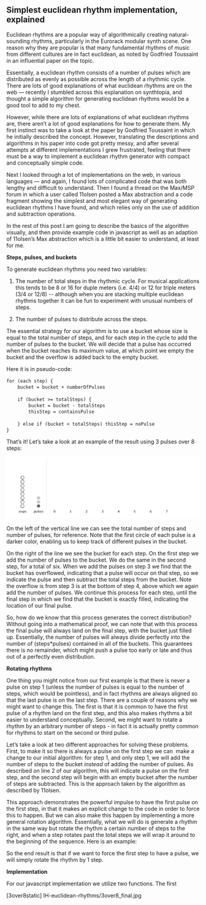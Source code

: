 <h2>Simplest euclidean rhythm implementation, explained</h2>

Euclidean rhythms are a popular way of algorithmically creating natural-sounding rhythms, particularly in the Eurorack modular synth scene. One reason why they are popular is that many fundamental rhythms of music from different cultures are in fact euclidean, as noted by Godfried Toussaint in an influential paper on the topic.

Essentially, a euclidean rhythm consists of a number of pulses which are distributed as evenly as possible across the length of a rhythmic cycle. There are lots of good explanations of what euclidean rhythms are on the web — recently I stumbled across this explanation on synthtopia, and thought a simple algorithm for generating euclidean rhythms would be a good tool to add to my chest.

However, while there are lots of explanations of what euclidean rhythms are, there aren’t a lot of good explanations for how to generate them. My first instinct was to take a look at the paper by Godfried Toussaint in which he initially described the concept. However, translating the descriptions and algorithms in his paper into code got pretty messy, and after several attempts at different implementations I grew frustrated, feeling that there must be a way to implement a euclidean rhythm generator with compact and conceptually simple code.

Next I looked through a lot of implementations on the web, in various languages — and again, I found lots of complicated code that was both lengthy and difficult to understand. Then I found a thread on the Max/MSP forum in which a user called 11olsen posted a Max abstraction and a code fragment showing the simplest and most elegant way of generating euclidean rhythms I have found, and which relies only on the use of addition and subtraction operations.

In the rest of this post I am going to describe the basics of the algorithm visually, and then provide example code in javascript as well as an adaption of 11olsen’s Max abstraction which is a little bit easier to understand, at least for me.

<b>Steps, pulses, and buckets</b>

To generate euclidean rhythms you need two variables:

1) The number of total steps in the rhythmic cycle. For musical applications this tends to be 8 or 16 for duple meters (i.e. 4/4) or 12 for triple meters (3/4 or 12/8) -- although when you are stacking multiple euclidean rhythms together it can be fun to experiment with unusual numbers of steps.

2) The number of pulses to distribute across the steps.

The essential strategy for our algorithm is to use a bucket whose size is equal to the total number of steps, and for each step in the cycle to add the number of pulses to the bucket. We will decide that a pulse has occurred when the bucket reaches its maximum value, at which point we empty the bucket and the overflow is added back to the empty bucket.

Here it is in pseudo-code:

```
for (each step) {
	bucket = bucket + numberOfPulses

	if (bucket >= totalSteps) {
		bucket = bucket - totalSteps
		thisStep = containsPulse
	
	} else if (bucket < totalSteps) thisStep = noPulse
}
```

That’s it! Let’s take a look at an example of the result using 3 pulses over 8 steps:

![](https://raw.githubusercontent.com/ianhattwick/IH-euclidean-rhythms/testing/euclid3over8.gif)

On the left of the vertical line we can see the total number of steps and number of pulses, for reference. 
Note that the first circle of each pulse is a darker color, enabling us to keep track of different pulses
in the bucket.

On the right of the line we see the bucket for each step. On the first step we add the number of pulses to the bucket. 
We do the same in the second step, for a total of six. When we add the pulses on step 3 we find that the bucket has overflowed, indicating that a pulse will occur on that step, so we indicate the pulse and then subtract the total steps from the bucket. Note the overflow is from step 3 is at the bottom of step 4, above which we again add the number of pulses. We continue this process for each step, until the final step in which we find that the bucket is exactly filled, indicating the location of our final pulse.

 
So, how do we know that this process generates the correct distribution? Without going into a mathematical proof, 
we can note that with this process the final pulse will always land on the final step, with the bucket just filled up. Essentially, the number of pulses will always divide perfectly into the number of (steps*pulses) contained in all of the buckets. This guarantees there is no remainder, which might push a pulse too early or late and thus out of a perfectly even distribution.

<b>Rotating rhythms</b>

One thing you might notice from our first example is that there is never a pulse on step 1 (unless the number of 
pulses is equal to the number of steps, which would be pointless), and in fact rhythms are always aligned so that 
the last pulse is on the last step. There are a couple of reasons why we might want to change this. The first is 
that it is common to have the first pulse of a rhythm land on the first step, and this also makes rhythms a bit 
easier to understand conceptually. Second, we might want to rotate a rhythm by an arbitrary number of steps - in 
fact it is actually pretty common for rhythms to start on the second or third pulse.

Let’s take a look at two different approaches for solving these problems. First, to make it so there is always a 
pulse on the first step we can  make a change to our initial algorithm: for step 1, and only step 1, we will add 
the number of steps to the bucket <i>instead</i> of adding the number of pulses. As described on line 2 of our algorithm, 
this will indicate a pulse on the first step, and the second step will begin with an empty bucket after the number of steps 
are subtracted. This is the approach taken by the algorithm as described by 11olsen.

This approach demonstrates the powerful impulse to have the first pulse on the first step, in that it makes an 
explicit change to the code in order to force this to happen. But we can also make this happen by implementing a 
more general rotation algorithm. Essentially, what we will do is generate a rhythm in the same way but rotate the rhythm a certain number of steps to the right, and when a step rotates past the total steps we will wrap it around to the beginning of the sequence. Here is an example:

So the end result is that if we want to force the first step to have a pulse, we will simply rotate the rhythm by 1 step.

<b>Implementation</b>

For our javascript implementation we utilize two functions. The first

[3over8static] IH-euclidean-rhythms/3over8_final.jpg
